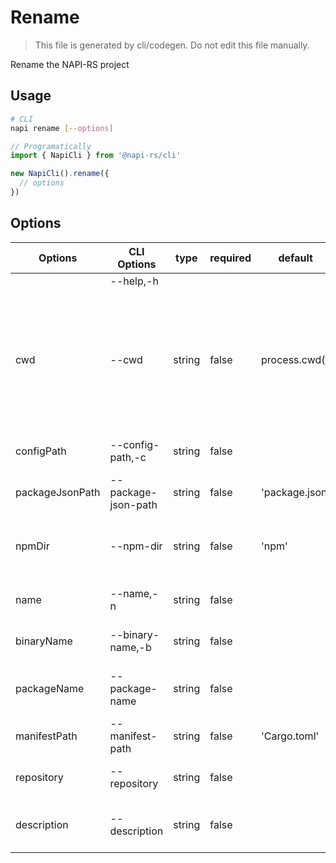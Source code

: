 # Rename

> This file is generated by cli/codegen. Do not edit this file manually.

Rename the NAPI-RS project

## Usage

```sh
# CLI
napi rename [--options]
```

```typescript
// Programatically
import { NapiCli } from '@napi-rs/cli'

new NapiCli().rename({
  // options
})
```

## Options

| Options         | CLI Options         | type   | required | default        | description                                                                                                        |
| --------------- | ------------------- | ------ | -------- | -------------- | ------------------------------------------------------------------------------------------------------------------ |
|                 | --help,-h           |        |          |                | get help                                                                                                           |
| cwd             | --cwd               | string | false    | process.cwd()  | The working directory of where napi command will be executed in, all other paths options are relative to this path |
| configPath      | --config-path,-c    | string | false    |                | Path to `napi` config json file                                                                                    |
| packageJsonPath | --package-json-path | string | false    | 'package.json' | Path to `package.json`                                                                                             |
| npmDir          | --npm-dir           | string | false    | 'npm'          | Path to the folder where the npm packages put                                                                      |
| name            | --name,-n           | string | false    |                | The new name of the project                                                                                        |
| binaryName      | --binary-name,-b    | string | false    |                | The new binary name \*.node files                                                                                  |
| packageName     | --package-name      | string | false    |                | The new package name of the project                                                                                |
| manifestPath    | --manifest-path     | string | false    | 'Cargo.toml'   | Path to `Cargo.toml`                                                                                               |
| repository      | --repository        | string | false    |                | The new repository of the project                                                                                  |
| description     | --description       | string | false    |                | The new description of the project                                                                                 |
